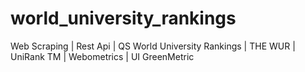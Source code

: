 # world_university_rankings
Web Scraping | Rest Api | QS World University Rankings | THE WUR | UniRank TM | Webometrics | UI GreenMetric
